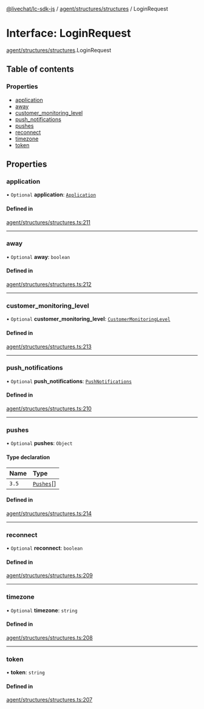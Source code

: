 [@livechat/lc-sdk-js](../README.md) / [agent/structures/structures](../modules/agent_structures_structures.md) / LoginRequest

# Interface: LoginRequest

[agent/structures/structures](../modules/agent_structures_structures.md).LoginRequest

## Table of contents

### Properties

- [application](agent_structures_structures.LoginRequest.md#application)
- [away](agent_structures_structures.LoginRequest.md#away)
- [customer\_monitoring\_level](agent_structures_structures.LoginRequest.md#customer_monitoring_level)
- [push\_notifications](agent_structures_structures.LoginRequest.md#push_notifications)
- [pushes](agent_structures_structures.LoginRequest.md#pushes)
- [reconnect](agent_structures_structures.LoginRequest.md#reconnect)
- [timezone](agent_structures_structures.LoginRequest.md#timezone)
- [token](agent_structures_structures.LoginRequest.md#token)

## Properties

### application

• `Optional` **application**: [`Application`](agent_structures_structures.Application.md)

#### Defined in

[agent/structures/structures.ts:211](https://github.com/livechat/lc-sdk-js/blob/8462be9/src/agent/structures/structures.ts#L211)

___

### away

• `Optional` **away**: `boolean`

#### Defined in

[agent/structures/structures.ts:212](https://github.com/livechat/lc-sdk-js/blob/8462be9/src/agent/structures/structures.ts#L212)

___

### customer\_monitoring\_level

• `Optional` **customer\_monitoring\_level**: [`CustomerMonitoringLevel`](../enums/agent_structures_structures.CustomerMonitoringLevel.md)

#### Defined in

[agent/structures/structures.ts:213](https://github.com/livechat/lc-sdk-js/blob/8462be9/src/agent/structures/structures.ts#L213)

___

### push\_notifications

• `Optional` **push\_notifications**: [`PushNotifications`](agent_structures_structures.PushNotifications.md)

#### Defined in

[agent/structures/structures.ts:210](https://github.com/livechat/lc-sdk-js/blob/8462be9/src/agent/structures/structures.ts#L210)

___

### pushes

• `Optional` **pushes**: `Object`

#### Type declaration

| Name | Type |
| :------ | :------ |
| `3.5` | [`Pushes`](../enums/agent_structures_pushes.Pushes.md)[] |

#### Defined in

[agent/structures/structures.ts:214](https://github.com/livechat/lc-sdk-js/blob/8462be9/src/agent/structures/structures.ts#L214)

___

### reconnect

• `Optional` **reconnect**: `boolean`

#### Defined in

[agent/structures/structures.ts:209](https://github.com/livechat/lc-sdk-js/blob/8462be9/src/agent/structures/structures.ts#L209)

___

### timezone

• `Optional` **timezone**: `string`

#### Defined in

[agent/structures/structures.ts:208](https://github.com/livechat/lc-sdk-js/blob/8462be9/src/agent/structures/structures.ts#L208)

___

### token

• **token**: `string`

#### Defined in

[agent/structures/structures.ts:207](https://github.com/livechat/lc-sdk-js/blob/8462be9/src/agent/structures/structures.ts#L207)
